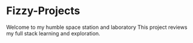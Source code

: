 # Fizzy-Projects
Welcome to my humble space station and laboratory 
This project reviews my full stack learning and exploration.